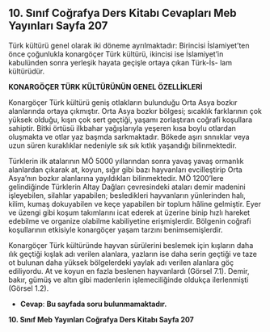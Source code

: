 ## 10. Sınıf Coğrafya Ders Kitabı Cevapları Meb Yayınları Sayfa 207

Türk kültürü genel olarak iki döneme ayrılmaktadır: Birincisi İslamiyet’ten önce çoğunlukla konargöçer Türk kültürü, ikincisi ise İslamiyet’in kabulünden sonra yerleşik hayata geçişle ortaya çıkan Türk-İs- lam kültürüdür.

**KONARGÖÇER TÜRK KÜLTÜRÜNÜN GENEL ÖZELLİKLERİ**

Konargöçer Türk kültürü geniş otlakların bulunduğu Orta Asya bozkır alanlarında ortaya çıkmıştır. Orta Asya bozkır bölgesi; sıcaklık farklarının çok yüksek olduğu, kışın çok sert geçtiği, yaşamı zorlaştıran coğrafi koşullara sahiptir. Bitki örtüsü ilkbahar yağışlarıyla yeşeren kısa boylu otlardan oluşmakta ve otlar yaz başmda sarkmaktadır. Bökede aşırı snnııklar veya uzun süren kuraklıklar nedeniyle sık sık kıtlık yaşandığı bilinmektedir.

Türklerin ilk atalarının MÖ 5000 yıllarından sonra yavaş yavaş ormanlık alanlardan çıkarak at, koyun, sığır gibi bazı hayvanları evcilleştirip Orta Asya’nın bozkır alanlarına yayıldıkları bilinmektedir. MÖ 1200’Iere gelindiğinde Türklerin Altay Dağları çevresindeki ataları demir madenini işleyebilen, silahlar yapabilen; besledikleri hayvanların yünlerinden halı, kilim, kumaş dokuyabilen ve keçe yapabilen bir toplum hâline gelmiştir. Eyer ve üzengi gibi koşum takımlarını icat ederek at üzerine binip hızlı hareket edebilme ve organize olabilme kabiliyetine erişmişlerdir. Bölgenin coğrafi koşullarının etkisiyle konargöçer yaşam tarzını benimsemişlerdir.

Konargöçer Türk kültüründe hayvan sürülerini beslemek için kışların daha ılık geçtiği kışlak adı verilen alanlara, yazların ise daha serin geçtiği ve taze ot bulunan daha yüksek bölgelerdeki yaylak adı verilen alanlara göç ediliyordu. At ve koyun en fazla beslenen hayvanlardı (Görsel 7.1). Demir, bakır, gümüş ve altın gibi madenlerin işlemeciliğinde oldukça ilerlenmişti (Görsel 1.2).

* **Cevap**: **Bu sayfada soru bulunmamaktadır.**

**10. Sınıf Meb Yayınları Coğrafya Ders Kitabı Sayfa 207**